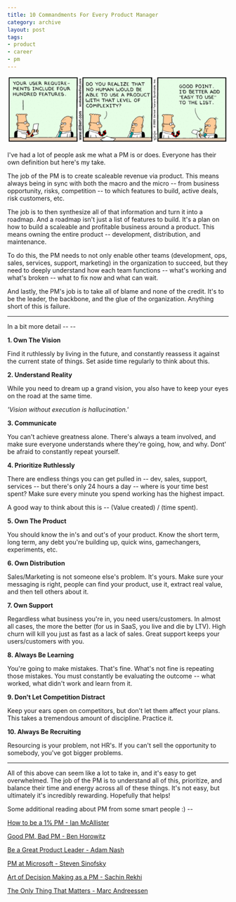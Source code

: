 ```yaml
---
title: 10 Commandments For Every Product Manager
category: archive
layout: post
tags: 
- product
- career
- pm
---
```


![dilbert-pm](/images/dilbert-pm.png)

I've had a lot of people ask me what a PM is or does. Everyone has their own definition but here's my take.

The job of the PM is to create scaleable revenue via product. This means always being in sync with both the macro and the micro -- from business opportunity, risks, competition -- to which features to build, active deals, risk customers, etc. 

The job is to then synthesize all of that information and turn it into a roadmap. And a roadmap isn't just a list of features to build. It's a plan on how to build a scaleable and profitable business around a product. This means owning the entire product -- development, distribution, and maintenance.

To do this, the PM needs to not only enable other teams (development, ops, sales, services, support, marketing) in the organization to succeed, but they need to deeply understand how each team functions -- what's working and what's broken -- what to fix now and what can wait. 

And lastly, the PM's job is to take all of blame and none of the credit. It's to be the leader, the backbone, and the glue of the organization. Anything short of this is failure. 

<hr>

In a bit more detail -- --

**1. Own The Vision**

Find it ruthlessly by living in the future, and constantly reassess it against the current state of things. Set aside time regularly to think about this.

**2. Understand Reality**

While you need to dream up a grand vision, you also have to keep your eyes on the road at the same time.

*'Vision without execution is hallucination.'*

**3. Communicate**

You can't achieve greatness alone. There's always a team involved, and make sure everyone understands where they're going, how, and why. Dont' be afraid to constantly repeat yourself. 

**4. Prioritize Ruthlessly**

There are endless things you can get pulled in -- dev, sales, support, services -- but there's only 24 hours a day -- where is your time best spent? Make sure every minute you spend working has the highest impact. 

A good way to think about this is -- (Value created) / (time spent).

**5. Own The Product**

You should know the in's and out's of your product. Know the short term, long term, any debt you're building up, quick wins, gamechangers, experiments, etc. 

**6. Own Distribution**

Sales/Marketing is not someone else's problem. It's yours. Make sure your messaging is right, people can find your product, use it, extract real value, and then tell others about it. 

**7. Own Support**

Regardless what business you're in, you need users/customers. In almost all cases, the more the better (for us in SaaS, you live and die by LTV). High churn will kill you just as fast as a lack of sales. Great support keeps your users/customers with you.

**8. Always Be Learning**

You're going to make mistakes. That's fine. What's not fine is repeating those mistakes. You must constantly be evaluating the outcome -- what worked, what didn't work and learn from it. 

**9. Don't Let Competition Distract**

Keep your ears open on competitors, but don't let them affect your plans. This takes a tremendous amount of discipline. Practice it.

**10. Always Be Recruiting** 

Resourcing is your problem, not HR's. If you can't sell the opportunity to somebody, you've got bigger problems.

<hr>

All of this above can seem like a lot to take in, and it's easy to get overwhelmed. The job of the PM is to understand all of this, prioritize, and balance their time and energy across all of these things. It's not easy, but ultimately it's incredibly rewarding. Hopefully that helps!

Some additional reading about PM from some smart people :) --

[How to be a 1% PM - Ian McAllister](http://www.quora.com/Product-Management/What-distinguishes-the-Top-1-of-Product-Managers-from-the-Top-10)

[Good PM, Bad PM - Ben Horowitz](http://benhorowitz.files.wordpress.com/2010/05/good-product-manager.pdf)

[Be a Great Product Leader - Adam Nash](http://blog.adamnash.com/2011/12/16/be-a-great-product-leader/)

[PM at Microsoft - Steven Sinofsky](http://blogs.msdn.com/b/techtalk/archive/2005/12/16/504872.aspx)

[Art of Decision Making as a PM - Sachin Rekhi](http://www.sachinrekhi.com/blog/2013/03/18/the-art-of-decision-making-as-a-product-manager)

[The Only Thing That Matters - Marc Andreessen](http://pmarchive.com/guide_to_startups_part4.html)

